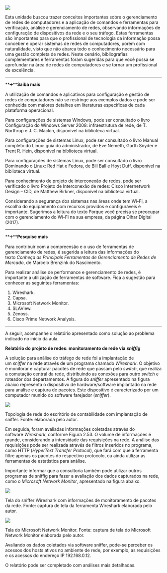 [![](https://ampli-images.s3.amazonaws.com/production/3ab1ae4e-ad0a-404f-b930-4492530cb9f6/original)](https://ampli-images.s3.amazonaws.com/production/3ab1ae4e-ad0a-404f-b930-4492530cb9f6/original)

Esta unidade buscou trazer conceitos importantes sobre o gerenciamento de redes de computadores e a aplicação de comandos e ferramentas para verificação, análise e gerenciamento de redes, observando informações de configuração de dispositivos da rede e o seu tráfego. Estas ferramentas são importantes para que o profissional de tecnologia da informação possa conceber e operar sistemas de redes de computadores, porém com naturalidade, visto que não abarca todo o conhecimento necessário para uma gestão completa de redes. Neste cenário, bibliografias complementares e ferramentas foram sugeridas para que você possa se aprofundar na área de redes de computadores e se tornar um profissional de excelência.

______

**➕****Saiba mais**

A utilização de comandos e aplicativos para configuração e gestão de redes de computadores não se restringe aos exemplos dados e pode ser conhecida com maiores detalhes em literaturas específicas de cada plataforma operacional.

Para configurações de sistemas Windows, pode ser consultado o livro Configuração do Windows Server 2008: infraestrutura de rede, de T. Northrup e J. C. Mackin, disponível na biblioteca virtual.

Para configurações de sistemas Linux, pode ser consultado o livro Manual completo do Linux: guia do administrador, de Eve Nemeth, Garth Snyder e Trent R. Hein, disponível na biblioteca virtual.

Para configurações de sistemas Linux, pode ser consultado o livro Dominando o Linux: Red Hat e Fedora, de Bill Ball e Hoyt Duff, disponível na biblioteca virtual.

Para conhecimento de projeto de interconexão de redes, pode ser verificado o livro Projeto de Interconexão de redes: Cisco Internetwork Design – CID, de Matthew Birkner, disponível na biblioteca virtual.

Considerando a segurança dos sistemas nas áreas onde tem Wi-Fi, a escolha do equipamento com recursos providos e configuráveis é importante. Sugerimos a leitura do texto Porque você precisa se preocupar com o gerenciamento do Wi-Fi na sua empresa, da página Olhar Digital (2017).

______

**➕****Pesquise mais**

Para contribuir com a compreensão e o uso de ferramentas de gerenciamento de redes, é sugerida a leitura das informações do texto _Conheça as_ _Principais Ferramentas de Gerenciamento de Redes de Mercado_, de Marcelo Brenzink do Nascimento.

Para realizar análise de performance e gerenciamento de redes, é importante a utilização de ferramentas de software. Fica a sugestão para conhecer as seguintes ferramentas:

1. Wireshark.
2. Capsa.
3. Microsoft Network Monitor.
4. SLAView.
5. Zenoss.
6. Cisco Prime Network Analysis.

_____

A seguir, acompanhe o relatório apresentado como solução ao problema indicado no início da aula.

**Relatório do projeto de redes: monitoramento de rede via** _**sniffig**_

A solução para análise do tráfego de rede foi a implantação de um _sniffer_ na rede através de um programa chamado _Wireshark_. O objetivo é monitorar e capturar pacotes de rede que passam pelo _switch_, que realiza a comutação central da rede, distribuindo as conexões para outro _switch_ e roteador dos departamentos. A figura do _sniffer_ apresentado na figura abaixo representa o dispositivo de hardware/software implantado na rede para análise e captura de pacotes. Este dispositivo é caracterizado por um computador munido do software farejador (_sniffer_).

[![](https://ampli-images.s3.amazonaws.com/production/70bf15ec-64ce-4dbc-a772-48ba8038d948/original)](https://ampli-images.s3.amazonaws.com/production/70bf15ec-64ce-4dbc-a772-48ba8038d948/original)

Topologia de rede do escritório de contabilidade com implantação de sniffer. Fonte: elaborada pelo autor.

Em seguida, foram avaliadas informações coletadas através do software _Wireshark_, conforme Figura 2.53. O volume de informações é grande, considerando a intensidade das requisições na rede. A análise das requisições pode ser realizada através de filtros inseridos no programa, como HTTP (_HyperText Transfer Protocol_), que fará com que a ferramenta filtre apenas os pacotes do respectivo protocolo, ou ainda utilizar as ferramentas de estatística para análise.

Importante informar que a consultoria também pode utilizar outros programas de sniffig para fazer a avaliação dos dados capturados na rede, como o _Microsoft Network Monitor_, apresentado na figura abaixo.

[![](https://ampli-images.s3.amazonaws.com/production/33b63e03-45d1-4551-9609-251735d7e162/original)](https://ampli-images.s3.amazonaws.com/production/33b63e03-45d1-4551-9609-251735d7e162/original)

Tela do sniffer Wireshark com informações de monitoramento de pacotes da rede. Fonte: captura de tela da ferramenta Wireshark elaborada pelo autor.

[![](https://ampli-images.s3.amazonaws.com/production/dc556274-0993-4827-ab25-a84d15cbf2ca/original)](https://ampli-images.s3.amazonaws.com/production/dc556274-0993-4827-ab25-a84d15cbf2ca/original)

Tela do Microsoft Network Monitor. Fonte: captura de tela do Microsoft Network Monitor elaborada pelo autor.

Avaliando os dados coletados via software sniffer, pode-se perceber os acessos dos hosts ativos no ambiente de rede, por exemplo, as requisições e os acessos do endereço IP 192.168.0.12.

O relatório pode ser completado com análises mais detalhadas.
